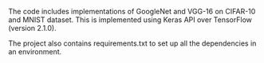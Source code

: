 The code includes implementations of GoogleNet and VGG-16 on CIFAR-10 and MNIST dataset. This is implemented using Keras API over TensorFlow (version 2.1.0).

The project also contains requirements.txt to set up all the dependencies in an environment.
